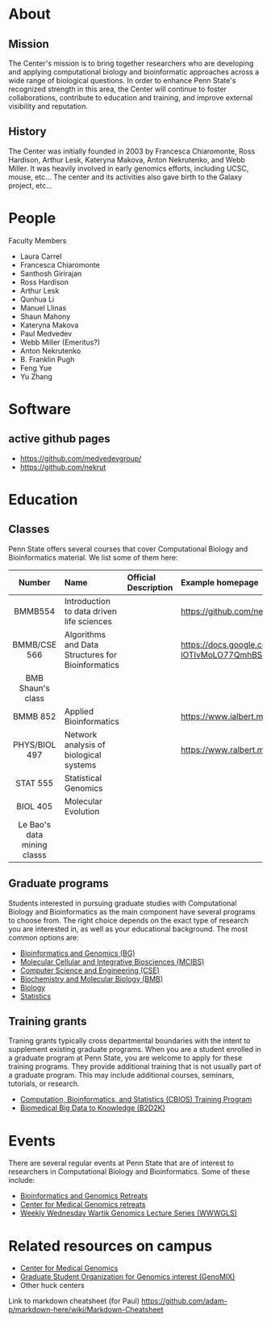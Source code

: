 # About

## Mission
The Center's mission is to bring together researchers who are developing and applying computational biology and bioinformatic approaches across a wide range of biological questions. In order to enhance Penn State's recognized strength in this area, the Center will continue to foster collaborations, contribute to education and training, and improve external visibility and reputation.

## History
The Center was initially founded in 2003 by Francesca Chiaromonte, Ross Hardison, Arthur Lesk, Kateryna Makova, Anton Nekrutenko, and Webb Miller. It was heavily involved in early genomics efforts, including UCSC, mouse, etc... The center and its activities also gave birth to the Galaxy project, etc...

# People

Faculty Members
* Laura Carrel
* Francesca Chiaromonte
* Santhosh Girirajan
* Ross Hardison
* Arthur Lesk
* Qunhua Li
* Manuel Llinas
* Shaun Mahony
* Kateryna Makova
* Paul Medvedev
* Webb Miller (Emeritus?) 
* Anton Nekrutenko
* B. Franklin Pugh
* Feng Yue
* Yu Zhang


# Software

## active github pages 
* https://github.com/medvedevgroup/
* https://github.com/nekrut



# Education

## Classes

Penn State offers several courses that cover  Computational Biology and Bioinformatics material. We list some of them here:

| Number | Name | Official Description | Example homepage |
|:------:|:-----|:-------|:-------|
| BMMB554 |Introduction to data driven life sciences | | https://github.com/nekrut/BMMB554 |
| BMMB/CSE 566 | Algorithms and Data Structures for Bioinformatics | | https://docs.google.com/spreadsheets/d/1UylYHnaGFjbrsKNC4Wo-lOTIvMoLO77QmhBSwyHMIP0/edit#gid=0 |
| BMB Shaun's class | 
| BMMB 852 | Applied Bioinformatics | | https://www.ialbert.me/courses/2016/2016-fall-852.html
| PHYS/BIOL 497 | Network analysis of biological systems | | https://www.ralbert.me/teaching.html
| STAT 555 | Statistical Genomics | |
| BIOL 405 | Molecular Evolution | | 
| Le Bao's data mining classs |


## Graduate programs
Students interested in pursuing graduate studies with Computational Biology and Bioinformatics as the main component have several programs to choose from. The right choice depends on the exact type of research you are interested in, as well as your  educational background. The most common options are:
* [Bioinformatics and Genomics (BG)](https://www.huck.psu.edu/content/graduate-programs/bioinformatics-and-genomics)
* [Molecular Cellular and Integrative Biosciences (MCIBS)](https://www.huck.psu.edu/content/graduate-programs/molecular-cellular-and-integrative-biosciences)
* [Computer Science and Engineering (CSE)](http://www.eecs.psu.edu/students/graduate/Graduate-Degree-Programs-CSE.aspx)
* [Biochemistry and Molecular Biology (BMB)](http://bmb.psu.edu/graduate)
* [Biology](http://bio.psu.edu/graduate-portal)
* [Statistics](http://stat.psu.edu/education/graduate-programs)


## Training grants
Traning grants typically cross departmental boundaries with the intent to supplement existing graduate programs. When you are a student enrolled in a graduate program at Penn State, you are welcome to apply for these training programs. They provide additional training that is not usually part of a graduate program. This may include additional courses, seminars, tutorials, or research.
* [Computation, Bioinformatics, and Statistics (CBIOS) Training Program](https://www.huck.psu.edu/content/graduate-programs/computation-bioinformatics-statistics)
* [Biomedical Big Data to Knowledge (B2D2K)](https://www.huck.psu.edu/content/graduate-programs/penn-state-nih-bigdata-training-program)

# Events

There are several regular events at Penn State that are of interest to researchers in Computational Biology and Bioinformatics. Some of these include:
* [Bioinformatics and Genomics Retreats](https://www.huck.psu.edu/content/graduate-programs/bioinformatics-and-genomics/annual-retreat)
* [Center for Medical Genomics retreats](https://www.google.com/search?q=psu+center+for+medical+genomics+retreat)
* [Weekly Wednesday Wartik Genomics Lecture Series (WWWGLS)](https://wiki.bx.psu.edu/WWWGLS:_Spring_2017)


# Related resources on campus


* [Center for Medical Genomics](http://www.bx.psu.edu/ctr_med_genom/)
* [Graduate Student Organization for Genomics interest (GenoMIX)](https://www.huck.psu.edu/content/graduate-programs/bioinformatics-and-genomics/bg-student-organizations)
* Other huck centers

Link to markdown cheatsheet (for Paul)
https://github.com/adam-p/markdown-here/wiki/Markdown-Cheatsheet
